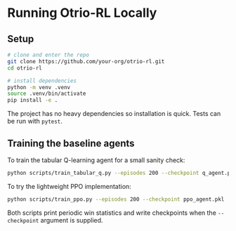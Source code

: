 # Running Otrio-RL Locally

## Setup

```bash
# clone and enter the repo
git clone https://github.com/your-org/otrio-rl.git
cd otrio-rl

# install dependencies
python -m venv .venv
source .venv/bin/activate
pip install -e .
```

The project has no heavy dependencies so installation is quick. Tests can be run with `pytest`.

## Training the baseline agents

To train the tabular Q-learning agent for a small sanity check:

```bash
python scripts/train_tabular_q.py --episodes 200 --checkpoint q_agent.pkl
```

To try the lightweight PPO implementation:

```bash
python scripts/train_ppo.py --episodes 200 --checkpoint ppo_agent.pkl
```

Both scripts print periodic win statistics and write checkpoints when the `--checkpoint` argument is supplied.
